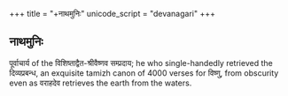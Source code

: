 +++
title = "+नाथमुनिः"
unicode_script = "devanagari"
+++
## नाथमुनिः
पूर्वाचार्य of the विशिष्ताद्वैत-श्रीवैष्णव सम्प्रदाय; he who single-handedly retrieved the दिव्यप्रबन्ध, an exquisite tamizh canon of 4000 verses for विष्णु, from obscurity even as वराहदेव retrieves the earth from the waters.
